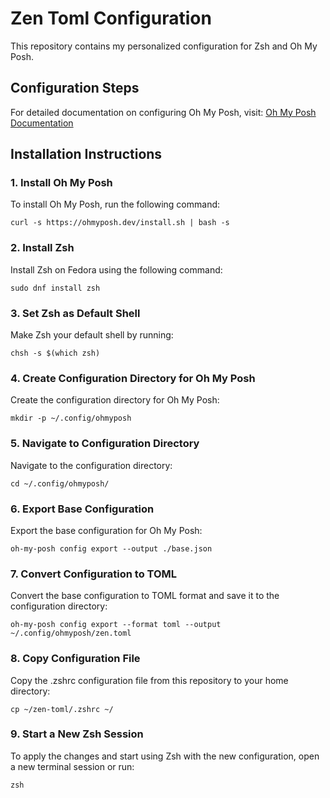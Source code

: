 # Zen Toml Configuration

This repository contains my personalized configuration for Zsh and Oh My Posh.

## Configuration Steps

For detailed documentation on configuring Oh My Posh, visit:
[Oh My Posh Documentation](https://ohmyposh.dev/docs/)

## Installation Instructions

### 1. Install Oh My Posh

To install Oh My Posh, run the following command:

```
curl -s https://ohmyposh.dev/install.sh | bash -s
```

### 2. Install Zsh
Install Zsh on Fedora using the following command:

```
sudo dnf install zsh
```

### 3. Set Zsh as Default Shell
Make Zsh your default shell by running:

```
chsh -s $(which zsh)
```

### 4. Create Configuration Directory for Oh My Posh
Create the configuration directory for Oh My Posh:

```
mkdir -p ~/.config/ohmyposh
```

### 5. Navigate to Configuration Directory
Navigate to the configuration directory:

```
cd ~/.config/ohmyposh/
```

### 6. Export Base Configuration
Export the base configuration for Oh My Posh:

```
oh-my-posh config export --output ./base.json
```

### 7. Convert Configuration to TOML
Convert the base configuration to TOML format and save it to the configuration directory:

```
oh-my-posh config export --format toml --output ~/.config/ohmyposh/zen.toml
```

### 8. Copy Configuration File
Copy the .zshrc configuration file from this repository to your home directory:

```
cp ~/zen-toml/.zshrc ~/
```

### 9. Start a New Zsh Session
To apply the changes and start using Zsh with the new configuration, open a new terminal session or run:

```
zsh
```


